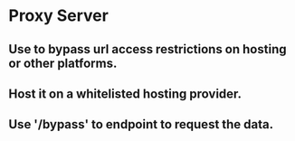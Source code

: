 # Proxy Server  
## Use to bypass url access restrictions on hosting or other platforms.  
## Host it on a whitelisted hosting provider.
## Use '/bypass' to endpoint to request the data. 

